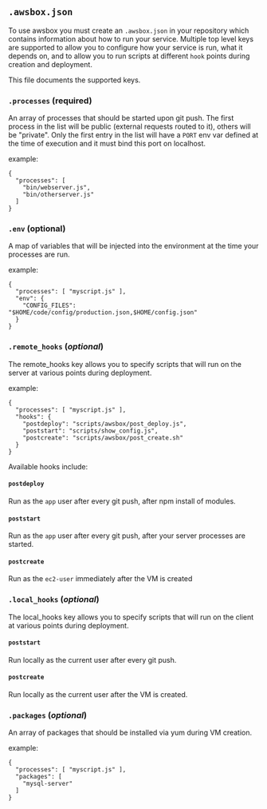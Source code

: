 ## `.awsbox.json`

To use awsbox you must create an `.awsbox.json` in your repository which contains
information about how to run your service.  Multiple top level keys are supported
to allow you to configure how your service is run, what it depends on, and to
allow you to run scripts at different `hook` points during creation and deployment.

This file documents the supported keys.

### `.processes` (**required**)

An array of processes that should be started upon git push.  The first process in 
the list will be public (external requests routed to it), others will be
"private".  Only the first entry in the list will have a `PORT` env var defined
at the time of execution and it must bind this port on localhost.

example:

    {
      "processes": [
        "bin/webserver.js",
        "bin/otherserver.js"
      ]
    }

### `.env` (**optional**)

A map of variables that will be injected into the environment at the time
your processes are run.

example:

    {
      "processes": [ "myscript.js" ],
      "env": {
        "CONFIG_FILES": "$HOME/code/config/production.json,$HOME/config.json"
      }
    }

### `.remote_hooks` (*optional*)

The remote_hooks key allows you to specify scripts that will run on
the server at various points during deployment.

example:

    {
      "processes": [ "myscript.js" ],
      "hooks": {
        "postdeploy": "scripts/awsbox/post_deploy.js",
        "poststart": "scripts/show_config.js",
        "postcreate": "scripts/awsbox/post_create.sh"
      }
    }


Available hooks include:

#### `postdeploy`

Run as the `app` user after every git push, after npm install of modules.

#### `poststart`
 
Run as the `app` user after every git push, after your server processes are
started.

#### `postcreate`

Run as the `ec2-user` immediately after the VM is created

### `.local_hooks` (*optional*)

The local_hooks key allows you to specify scripts that will run on
the client at various points during deployment.

#### `poststart`
 
Run locally as the current user after every git push.

#### `postcreate`

Run locally as the current user after the VM is created.

### `.packages` (*optional*)

An array of packages that should be installed via yum during VM creation.

example:

    {
      "processes": [ "myscript.js" ],
      "packages": [
        "mysql-server"
      ]
    }
